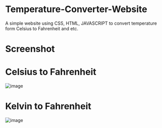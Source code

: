 # Temperature-Converter-Website
A simple website using CSS, HTML, JAVASCRIPT to convert temperature form Celsius to Fahrenheit and etc.
# Screenshot

# Celsius to Fahrenheit

![image](https://github.com/AakanshiDixit/Temperature-Converter-Website/assets/137915782/c497083e-dabe-4c5a-b37b-9dec95c0ebde)

# Kelvin to  Fahrenheit

![image](https://github.com/AakanshiDixit/Temperature-Converter-Website/assets/137915782/dd2aee8f-f8ae-4561-98f8-1da856060b68)


